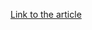 [Link to the article](https://www.gdatasoftware.com/blog/2024/09/38039-bbtok-deobfuscating-net-loader)
